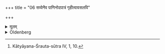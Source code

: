 +++
title = "06 सव्येनैव पाणिनोदपात्रं गृहीत्वावसलवि"

+++

<details><summary>मूलम्</summary>

सव्येनैव पाणिनोदपात्रं गृहीत्वावसलवि पूर्वस्यां कर्ष्वां दर्भेषु निनयेत्पितुर्नाम गृहीत्वासाववनेनिक्ष्व ये चात्र त्वानु याँ श्च त्वमनु तस्मै ते स्वधेति ६
</details>

<details><summary>Oldenberg</summary>

6. [^4]  Seizing, again with his left hand, (the first) vessel, he should pour it out from right to left on the Darbha grass in the eastern pit, pronouncing his father's name, 'N.N.! Wash thyself, and (may) those who follow thee here, and those whom thou followest, (wash themselves). To thee Svadhā!'


[^4]:  Kātyāyana-Śrauta-sūtra IV, 1, 10.
</details>
